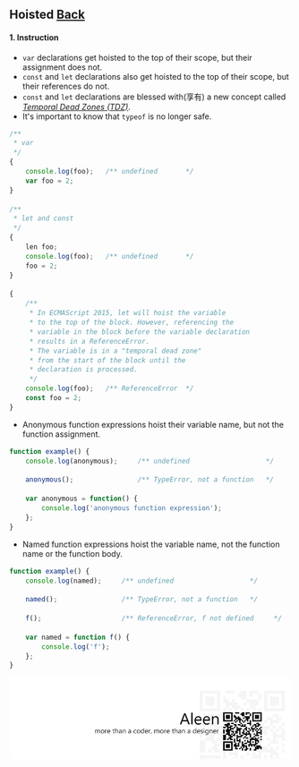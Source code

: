 ## Hoisted [**Back**](./../README.md)

#### 1. Instruction

- `var` declarations get hoisted to the top of their scope, but their assignment does not.
- `const` and `let` declarations also get hoisted to the top of their scope, but their references do not.
- `const` and `let` declarations are blessed with(享有) a new concept called [*Temporal Dead Zones (TDZ)*](https://developer.mozilla.org/en-US/docs/Web/JavaScript/Reference/Statements/let#Temporal_dead_zone_and_errors_with_let).
- It's important to know that `typeof` is no longer safe.

```js
/**
 * var
 */
{
    console.log(foo);   /** undefined       */
    var foo = 2;
}

/**
 * let and const
 */
{
    len foo;
    console.log(foo);   /** undefined       */
    foo = 2;
}
 
{
    /**
     * In ECMAScript 2015, let will hoist the variable
     * to the top of the block. However, referencing the 
     * variable in the block before the variable declaration 
     * results in a ReferenceError. 
     * The variable is in a "temporal dead zone"
     * from the start of the block until the
     * declaration is processed.
     */
    console.log(foo);   /** ReferenceError  */
    const foo = 2;
}
```

- Anonymous function expressions hoist their variable name, but not the function assignment.

```js
function example() {
    console.log(anonymous);     /** undefined                   */
    
    anonymous();                /** TypeError, not a function   */
    
    var anonymous = function() {
        console.log('anonymous function expression');
    };
}
```

- Named function expressions hoist the variable name, not the function name or the function body.

```js
function example() {
    console.log(named);     /** undefined                   */
    
    named();                /** TypeError, not a function   */
    
    f();                    /** ReferenceError, f not defined     */
    
    var named = function f() {
        console.log('f');
    };
}
```

<a href="http://aleen42.github.io/" target="_blank" ><img src="./../pic/tail.gif"></a>